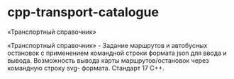 # cpp-transport-catalogue
«Транспортный справочник»

«Транспортный справочник» - Задание маршрутов и автобусных остановок с применением командной строки формата json для ввода и вывода. Возможность вывода карты маршрутов/остановок через командную строку svg- формата.
Стандарт 17 C++. 
